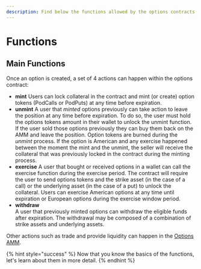 ```yaml
---
description: Find below the functions allowed by the options contracts.
---
```


# Functions

## Main Functions

Once an option is created, a set of 4 actions can happen within the options contract:

* **mint** Users can lock collateral in the contract and mint \(or create\) option tokens \(PodCalls or PodPuts\) at any time before expiration.
* **unmint** A user that _minted_ options previously can take action to leave the position at any time before expiration. To do so, the user must hold the options tokens amount in their wallet to unlock the unmint function. If the user sold those options previously they can buy them back on the AMM and leave the position. Option tokens are burned during the _unmint_ process. If the option is American and any exercise happened between the moment the mint and the unmint, the seller will receive the collateral that was previously locked in the contract during the minting process. 
* **exercise** A user that bought or received options in a wallet can call the exercise function during the exercise period. The contract will require the user to send options tokens and the strike asset \(in the case of a call\) or the underlying asset \(in the case of a put\) to unlock the collateral. Users can exercise American options at any time until expiration or European options during the exercise window period.
* **withdraw**  
  A user that previously minted options can withdraw the eligible funds after expiration. The withdrawal may be composed of a combination of strike assets and underlying assets. 

 

Other actions such as trade and provide liquidity can happen in the [Options AMM](https://docs.pods.finance/options-amm-overview/optionamm).

{% hint style="success" %}
Now that you know the basics of the functions, let's learn about them in more detail. 
{% endhint %}

